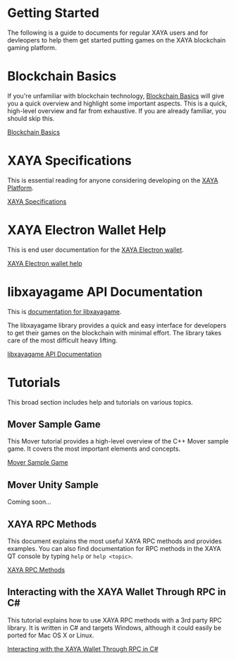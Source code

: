 # Getting Started

The following is a guide to documents for regular XAYA users and for devleopers to help them get started putting games on the XAYA blockchain gaming platform. 

# Blockchain Basics

If you're unfamiliar with blockchain technology, [Blockchain Basics]() will give you a quick overview and highlight some important aspects. This is a quick, high-level overview and far from exhaustive. If you are already familiar, you should skip this.

[Blockchain Basics](Blockchain%20General.md)

# XAYA Specifications

This is essential reading for anyone considering developing on the [XAYA Platform]().

[XAYA Specifications](https://github.com/xaya/xaya_docs)

# XAYA Electron Wallet Help

This is end user documentation for the [XAYA Electron wallet](C:\slate).

[XAYA Electron wallet help]()

# libxayagame API Documentation

This is [documentation for libxayagame](). 

The libxayagame library provides a quick and easy interface for developers to get their games on the blockchain with minimal effort. The library takes care of the most difficult heavy lifting. 

[libxayagame API Documentation]()

# Tutorials

This broad section includes help and tutorials on various topics.  

## Mover Sample Game

This Mover tutorial provides a high-level overview of the C++ Mover sample game. It covers the most important elements and concepts. 

[Mover Sample Game](Mover.md)

## Mover Unity Sample

Coming soon...

## XAYA RPC Methods

This document explains the most useful XAYA RPC methods and provides examples. You can also find documentation for RPC methods in the XAYA QT console by typing `help` or `help <topic>`.

[XAYA RPC Methods](XAYA%20RPC%20Methods.md)

## Interacting with the XAYA Wallet Through RPC in C#

This tutorial explains how to use XAYA RPC methods with a 3rd party RPC library. It is written in C# and targets Windows, although it could easily be ported for Mac OS X or Linux. 

[Interacting with the XAYA Wallet Through RPC in C#](RPC%20Windows%20C%23%20Tutorial/XAYA%20RPC%20Tutorial.md)



